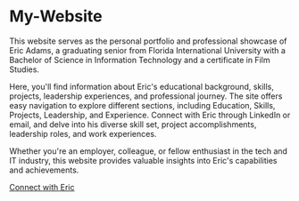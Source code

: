 # My-Website

This website serves as the personal portfolio and professional showcase of Eric Adams, a graduating senior from Florida International University with a Bachelor of Science in Information Technology and a certificate in Film Studies. 

Here, you'll find information about Eric's educational background, skills, projects, leadership experiences, and professional journey. The site offers easy navigation to explore different sections, including Education, Skills, Projects, Leadership, and Experience. Connect with Eric through LinkedIn or email, and delve into his diverse skill set, project accomplishments, leadership roles, and work experiences. 

Whether you're an employer, colleague, or fellow enthusiast in the tech and IT industry, this website provides valuable insights into Eric's capabilities and achievements.

[Connect with Eric]([https://www.example.com](https://www.linkedin.com/in/eric-adams0317/)https://www.linkedin.com/in/eric-adams0317/)



